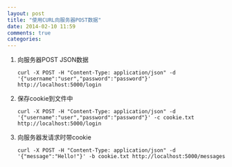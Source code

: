 ```yaml
---
layout: post
title: "使用CURL向服务器POST数据"
date: 2014-02-10 11:59
comments: true
categories: 
---
```


1. 向服务器POST JSON数据
    ```
    curl -X POST -H "Content-Type: application/json" -d '{"username":"user","password":"password"}' http://localhost:5000/login
    ```

1. 保存cookie到文件中
    ```
    curl -X POST -H "Content-Type: application/json" -d '{"username":"user","password":"password"}' -c cookie.txt http://localhost:5000/login
    ```

1. 向服务器发请求时带cookie
    ```
    curl -X POST -H "Content-Type: application/json" -d '{"message":"Hello!"}' -b cookie.txt http://localhost:5000/messages
    ```
